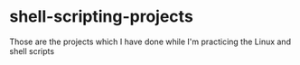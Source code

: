 # shell-scripting-projects
 Those are the projects which I have done while I'm  practicing the Linux and shell scripts
